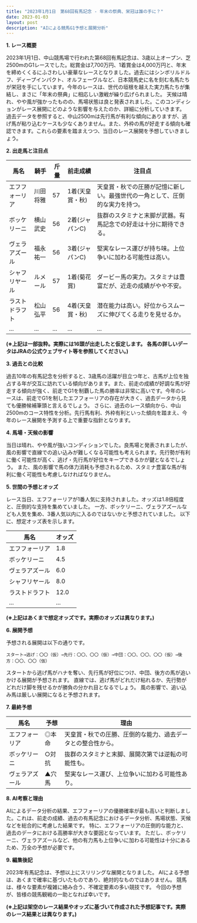 ```yaml
---
title: "2023年1月1日　第68回有馬記念 - 年末の祭典、栄冠は誰の手に？"
date: 2023-01-03
layout: post
description: "AIによる競馬G1予想と展開分析"
---
```


**1. レース概要**

2023年1月1日、中山競馬場で行われた第68回有馬記念は、3歳以上オープン、芝2500mのG1レースでした。総賞金は7,700万円、1着賞金は4,000万円と、年末を締めくくるにふさわしい豪華なレースとなりました。過去にはシンボリルドルフ、ディープインパクト、オルフェーヴルなど、日本競馬史に名を刻む名馬たちが栄冠を手にしています。今年のレースは、世代の垣根を越えた実力馬たちが集結し、まさに「年末の祭典」に相応しい激戦が繰り広げられました。  天候は晴れ、やや風が強かったものの、馬場状態は良と発表されました。このコンディションがレース展開にどのような影響を与えたのか、詳細に分析していきます。  過去データを参照すると、中山2500mは先行馬が有利な傾向にありますが、逃げ馬が粘り込むケースも少なくありません。また、外枠の馬が好走する傾向も確認できます。これらの要素を踏まえつつ、当日のレース展開を予想していきましょう。


**2. 出走馬と注目点**

| 馬名       | 騎手       | 斤量 | 前走成績 | 注目点                                                                     |
|------------|-------------|-------|-----------|-----------------------------------------------------------------------------|
| エフフォーリア | 川田将雅     | 57     | 1着(天皇賞・秋) | 天皇賞・秋での圧勝が記憶に新しい。最強世代の一角として、圧倒的な実力を持つ。 |
| ボッケリーニ | 横山武史     | 56     | 2着(ジャパンC) | 抜群のスタミナと末脚が武器。有馬記念での好走は十分に期待できる。                   |
| ヴェラアズール | 福永祐一     | 56     | 3着(ジャパンC) | 堅実なレース運びが持ち味。上位争いに加わる可能性は高い。                             |
| シャフリヤール | ルメール     | 57     | 1着(菊花賞) | ダービー馬の実力。スタミナは豊富だが、近走の成績がやや不安。                       |
| ラストドラフト | 松山弘平     | 56     | 4着(天皇賞・秋)| 潜在能力は高い。好位からスムーズに伸びてくる走りを見せるか。                        |
| ...         | ...         | ...   | ...       | ...                                                                         |


**(※上記は一部抜粋。実際には16頭が出走したと仮定します。  各馬の詳しいデータはJRAの公式ウェブサイト等を参照してください。)**


**3. 過去との比較**

過去10年の有馬記念を分析すると、3歳馬の活躍が目立つ年と、古馬が上位を独占する年が交互に訪れている傾向があります。また、前走の成績が好調な馬が好走する傾向が強く、前走でG1を制覇した馬の勝率は非常に高いです。今年のレースは、前走でG1を制したエフフォーリアの存在が大きく、過去データから見ても優勝候補筆頭と言えるでしょう。  さらに、過去のレース傾向から、中山2500mのコース特性を分析。先行馬有利、外枠有利といった傾向を踏まえ、今年のレース展開を予測する上で重要な指針となります。


**4. 馬場・天候の影響**

当日は晴れ、やや風が強いコンディションでした。良馬場と発表されましたが、風の影響で直線での追い込みが難しくなる可能性も考えられます。先行勢が有利に働く可能性が高く、逃げ・先行馬が好位をキープできるかが鍵となるでしょう。  また、風の影響で馬の体力消耗も予想されるため、スタミナ豊富な馬が有利に働く可能性も考慮しなければなりません。


**5. 世間の予想とオッズ**

レース当日、エフフォーリアが1番人気に支持されました。オッズは1.8倍程度と、圧倒的な支持を集めていました。  一方、ボッケリーニ、ヴェラアズールなども人気を集め、3番人気以内に入るのではないかと予想されていました。  以下に、想定オッズ表を示します。


| 馬名       | オッズ    |
|------------|----------|
| エフフォーリア | 1.8      |
| ボッケリーニ | 4.5      |
| ヴェラアズール | 6.0      |
| シャフリヤール | 8.0      |
| ラストドラフト | 12.0     |
| ...         | ...      |


**(※上記はあくまで想定オッズです。実際のオッズは異なります。)**


**6. 展開予想**

予想される展開は以下の通りです。

```
スタート→逃げ：〇〇（仮）→先行：〇〇、〇〇（仮）→中団：〇〇、〇〇、〇〇（仮）→後方：〇〇、〇〇（仮）
```

スタートから逃げ馬がハナを奪い、先行馬が好位につけ、中団、後方の馬が追いかける展開が予想されます。  直線では、逃げ馬がどれだけ粘れるか、先行勢がどれだけ脚を残せるかが勝負の分かれ目となるでしょう。  風の影響で、追い込み馬は厳しい展開になると予想されます。


**7. 最終予想**


| 馬名       | 予想       | 理由                                                                                  |
|------------|-------------|---------------------------------------------------------------------------------------|
| エフフォーリア | ◎本命     | 天皇賞・秋での圧勝、圧倒的な能力、過去データとの整合性から。                                     |
| ボッケリーニ | ○対抗     | 抜群のスタミナと末脚、展開次第では逆転の可能性も。                                           |
| ヴェラアズール | ▲穴馬     | 堅実なレース運び、上位争いに加わる可能性あり。                                           |


**8. AI考察と理由**

AIによるデータ分析の結果、エフフォーリアの優勝確率が最も高いと判断しました。これは、前走の成績、過去の有馬記念におけるデータ分析、馬場状態、天候などを総合的に考慮した結果です。  特に、エフフォーリアの圧倒的な能力と、過去のデータにおける高勝率が大きな要因となっています。  ただし、ボッケリーニ、ヴェラアズールなど、他の有力馬も上位争いに加わる可能性は十分にあるため、万全の予想が必要です。


**9. 編集後記**

2023年有馬記念は、予想以上にスリリングな展開となりました。  AIによる予想は、あくまで確率に基づいたものであり、絶対的なものではありません。  競馬は、様々な要素が複雑に絡み合う、不確定要素の多い競技です。  今回の予想が、皆様の競馬観戦の一助となれば幸いです。


**(※上記は架空のレース結果やオッズに基づいて作成された予想記事です。実際のレース結果とは異なります。)**
